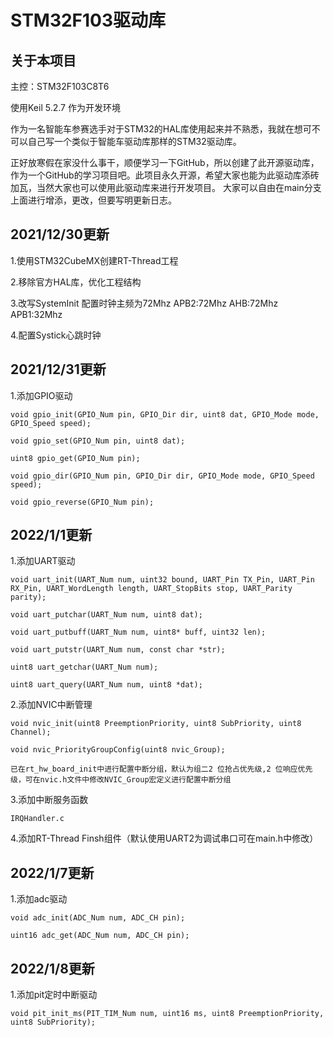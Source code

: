 # STM32F103驱动库

## 关于本项目
主控：STM32F103C8T6

使用Keil 5.2.7 作为开发环境

作为一名智能车参赛选手对于STM32的HAL库使用起来并不熟悉，我就在想可不可以自己写一个类似于智能车驱动库那样的STM32驱动库。

正好放寒假在家没什么事干，顺便学习一下GitHub，所以创建了此开源驱动库，作为一个GitHub的学习项目吧。此项目永久开源，希望大家也能为此驱动库添砖加瓦，当然大家也可以使用此驱动库来进行开发项目。
大家可以自由在main分支上面进行增添，更改，但要写明更新日志。


## 2021/12/30更新
1.使用STM32CubeMX创建RT-Thread工程

2.移除官方HAL库，优化工程结构

3.改写SystemInit    配置时钟主频为72Mhz APB2:72Mhz AHB:72Mhz APB1:32Mhz

4.配置Systick心跳时钟


## 2021/12/31更新
1.添加GPIO驱动

    void gpio_init(GPIO_Num pin, GPIO_Dir dir, uint8 dat, GPIO_Mode mode, GPIO_Speed speed);

    void gpio_set(GPIO_Num pin, uint8 dat);

    uint8 gpio_get(GPIO_Num pin);

    void gpio_dir(GPIO_Num pin, GPIO_Dir dir, GPIO_Mode mode, GPIO_Speed speed);

    void gpio_reverse(GPIO_Num pin);

## 2022/1/1更新
1.添加UART驱动

    void uart_init(UART_Num num, uint32 bound, UART_Pin TX_Pin, UART_Pin RX_Pin, UART_WordLength length, UART_StopBits stop, UART_Parity parity);

    void uart_putchar(UART_Num num, uint8 dat);

    void uart_putbuff(UART_Num num, uint8* buff, uint32 len);

    void uart_putstr(UART_Num num, const char *str);

    uint8 uart_getchar(UART_Num num);

    uint8 uart_query(UART_Num num, uint8 *dat);

2.添加NVIC中断管理

    void nvic_init(uint8 PreemptionPriority, uint8 SubPriority, uint8 Channel);

    void nvic_PriorityGroupConfig(uint8 nvic_Group);

    已在rt_hw_board_init中进行配置中断分组，默认为组二2 位抢占优先级,2 位响应优先级，可在nvic.h文件中修改NVIC_Group宏定义进行配置中断分组

3.添加中断服务函数

    IRQHandler.c

4.添加RT-Thread Finsh组件（默认使用UART2为调试串口可在main.h中修改）

## 2022/1/7更新
1.添加adc驱动

    void adc_init(ADC_Num num, ADC_CH pin);
    
    uint16 adc_get(ADC_Num num, ADC_CH pin);

## 2022/1/8更新
1.添加pit定时中断驱动

    void pit_init_ms(PIT_TIM_Num num, uint16 ms, uint8 PreemptionPriority, uint8 SubPriority);